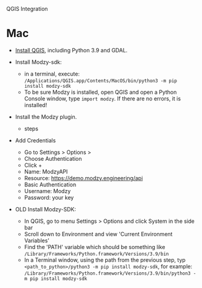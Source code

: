 QGIS Integration

# Mac
- [Install QGIS](https://qgis.org/en/site/forusers/download.html), including Python 3.9 and GDAL.
- Install Modzy-sdk: 
	- in a terminal, execute: `/Applications/QGIS.app/Contents/MacOS/bin/python3 -m pip install modzy-sdk`
  	- To be sure Modzy is installed, open QGIS and open a Python Console window, type `import modzy`. If there are no errors, it is installed!
- Install the Modzy plugin.
	- steps
- Add Credentials
	- Go to Settings > Options > 
	- Choose Authentication
	- Click + 
	- Name: ModzyAPI
	- Resource: https://demo.modzy.engineering/api
	- Basic Authentication
	- Username: Modzy
	- Password: your key



- OLD Install Modzy-SDK: 
  - In QGIS, go to menu Settings > Options and click System in the side bar
  - Scroll down to Environment and view 'Current Environment Variables'
  - Find the 'PATH' variable which should be something like `/Library/Frameworks/Python.framework/Versions/3.9/bin`
  - In a Terminal window, using the path from the previous step, typ `<path_to_python>/python3 -m pip install modzy-sdk`, for example: `/Library/Frameworks/Python.framework/Versions/3.9/bin/python3 -m pip install modzy-sdk`
